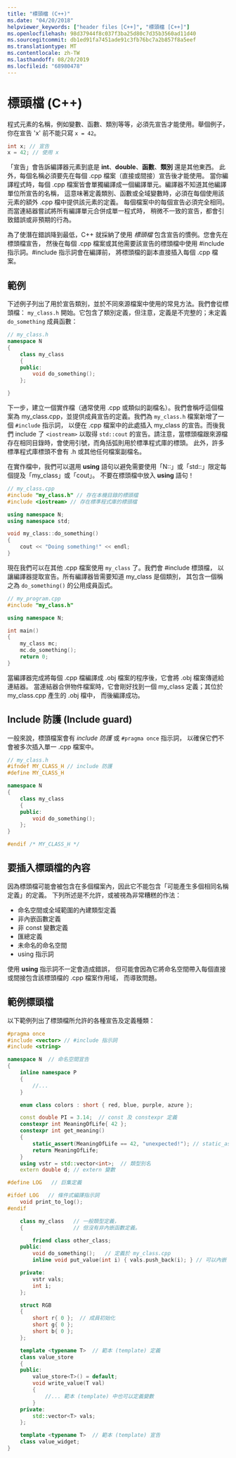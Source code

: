 ```yaml
---
title: "標頭檔 (C++)"
ms.date: "04/20/2018"
helpviewer_keywords: ["header files [C++]", "標頭檔 [C++]"]
ms.openlocfilehash: 98d37944f8c037f3ba25d80c7d35b3560ad11d40
ms.sourcegitcommit: db1ed91fa7451ade91c3fb76bc7a2b857f8a5eef
ms.translationtype: MT
ms.contentlocale: zh-TW
ms.lasthandoff: 08/20/2019
ms.locfileid: "68980478"
---
```


# 標頭檔 (C++)

程式元素的名稱，例如變數、函數、類別等等，必須先宣告才能使用。舉個例子，你在宣告 'x' 前不能只寫 `x = 42`。

```cpp
int x; // 宣告
x = 42; // 使用 x
```

「宣告」會告訴編譯器元素到底是 **int**、**double**、**函數**、**類別** 還是其他東西。
此外，每個名稱必須要先在每個 .cpp 檔案（直接或間接）宣告後才能使用。
當你編譯程式時，每個 .cpp 檔案皆會單獨編譯成一個編譯單元。編譯器不知道其他編譯單位所宣告的名稱，
這意味著定義類別、函數或全域變數時，必須在每個使用該元素的額外 .cpp 檔中提供該元素的定義。
每個檔案中的每個宣告必須完全相同。而當連結器嘗試將所有編譯單元合併成單一程式時，
稍微不一致的宣告，都會引致錯誤或非預期的行為。

為了使潛在錯誤降到最低，C++ 就採納了使用 *標頭檔* 包含宣告的慣例。您會先在標頭檔宣告，
然後在每個 .cpp 檔案或其他需要該宣告的標頭檔中使用 #include 指示詞。#include 指示詞會在編譯前，
將標頭檔的副本直接插入每個 .cpp 檔案。

## 範例
下述例子列出了用於宣告類別，並於不同來源檔案中使用的常見方法。我們會從標頭檔：
`my_class.h` 開始。它包含了類別定義，但注意，定義是不完整的；未定義 `do_something` 成員函數：

```cpp
// my_class.h
namespace N
{
    class my_class
    {
    public:
        void do_something();
    };

}
```

下一步，建立一個實作檔（通常使用 .cpp 或類似的副檔名）。我們會稱呼這個檔案為
my_class.cpp，並提供成員宣告的定義。我們為 `my_class.h` 檔案新增了一個 `#include` 指示詞，
以便在 .cpp 檔案中的此處插入 my_class 的宣告。而後我們 include 了 `<iostream>` 以取得
`std::cout` 的宣告。請注意，當標頭檔跟來源檔存在相同目錄時，會使用引號，而角括弧則用於標準程式庫的標頭。
此外，許多標準程式庫標頭不會有 .h 或其他任何檔案副檔名。

在實作檔中，我們可以選用 **using** 語句以避免需要使用「N::」或「std::」限定每個提及「my_class」或「cout」。
不要在標頭檔中放入 **using** 語句！

```cpp
// my_class.cpp
#include "my_class.h" // 存在本機目錄的標頭檔
#include <iostream> // 存在標準程式庫的標頭檔

using namespace N;
using namespace std;

void my_class::do_something()
{
    cout << "Doing something!" << endl;
}
```

現在我們可以在其他 .cpp 檔案使用 `my_class` 了。我們會 #include 標頭檔，
以讓編譯器提取宣告。所有編譯器皆需要知道 my_class 是個類別，
其包含一個稱之為 `do_something()` 的公用成員函式。


```cpp
// my_program.cpp
#include "my_class.h"

using namespace N;

int main()
{
    my_class mc;
    mc.do_something();
    return 0;
}
```

當編譯器完成將每個 .cpp 檔編譯成 .obj 檔案的程序後，它會將 .obj 檔案傳遞給連結器。
當連結器合併物件檔案時，它會剛好找到一個 my_class 定義；其位於 my_class.cpp 產生的 .obj 檔中，
而後編譯成功。

## Include 防護 (Include guard)
一般來說，標頭檔案會有 *include 防護* 或 `#pragma once` 指示詞，
以確保它們不會被多次插入單一 .cpp 檔案中。

```cpp
// my_class.h
#ifndef MY_CLASS_H // include 防護
#define MY_CLASS_H

namespace N
{
    class my_class
    {
    public:
        void do_something();
    };
}

#endif /* MY_CLASS_H */
```

## 要插入標頭檔的內容
因為標頭檔可能會被包含在多個檔案內，因此它不能包含「可能產生多個相同名稱定義」的定義。
下列所述是不允許，或被視為非常糟糕的作法：

- 命名空間或全域範圍的內建類型定義
- 非內嵌函數定義
- 非 const 變數定義
- 匯總定義
- 未命名的命名空間
- using 指示詞

使用 **using** 指示詞不一定會造成錯誤，
但可能會因為它將命名空間帶入每個直接或間接包含該標頭檔的 .cpp 檔案作用域，
而導致問題。

## 範例標頭檔

以下範例列出了標頭檔所允許的各種宣告及定義種類：

```cpp
#pragma once
#include <vector> // #include 指示詞
#include <string>

namespace N  // 命名空間宣告
{
    inline namespace P
    {
        //...
    }

    enum class colors : short { red, blue, purple, azure };

    const double PI = 3.14;  // const 及 constexpr 定義
    constexpr int MeaningOfLife{ 42 };
    constexpr int get_meaning()
    {
        static_assert(MeaningOfLife == 42, "unexpected!"); // static_assert
        return MeaningOfLife;
    }
    using vstr = std::vector<int>;  // 類型別名
    extern double d; // extern 變數

#define LOG   // 巨集定義

#ifdef LOG   // 條件式編譯指示詞
    void print_to_log();
#endif

    class my_class   // 一般類型定義，
    {                // 但沒有非內嵌函數定義。

        friend class other_class;
    public:
        void do_something();   // 定義於 my_class.cpp
        inline void put_value(int i) { vals.push_back(i); } // 可以內嵌

    private:
        vstr vals;
        int i;
    };

    struct RGB
    {
        short r{ 0 };  // 成員初始化
        short g{ 0 };
        short b{ 0 };
    };

    template <typename T>  // 範本 (template) 定義
    class value_store
    {
    public:
        value_store<T>() = default;
        void write_value(T val)
        {
            //... 範本 (template) 中也可以定義變數
        }
    private:
        std::vector<T> vals;
    };

    template <typename T>  // 範本 (template) 宣告
    class value_widget;
}
```
